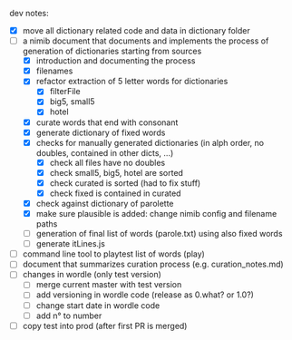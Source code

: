dev notes:

- [x] move all dictionary related code and data in dictionary folder
- [ ] a nimib document that documents and implements the process of generation of dictionaries starting from sources
  - [x] introduction and documenting the process
  - [x] filenames
  - [x] refactor extraction of 5 letter words for dictionaries
    - [x] filterFile
    - [x] big5, small5
    - [x] hotel
  - [x] curate words that end with consonant
  - [x] generate dictionary of fixed words
  - [x] checks for manually generated dictionaries (in alph order, no doubles, contained in other dicts, ...)
    - [x] check all files have no doubles
    - [x] check small5, big5, hotel are sorted
    - [x] check curated is sorted (had to fix stuff)
    - [x] check fixed is contained in curated
  - [x] check against dictionary of parolette
  - [x] make sure plausible is added: change nimib config and filename paths
  - [ ] generation of final list of words (parole.txt) using also fixed words
  - [ ] generate itLines.js
- [ ] command line tool to playtest list of words (play)
- [ ] document that summarizes curation process (e.g. curation_notes.md)
- [ ] changes in wordle (only test version)
  - [ ] merge current master with test version
  - [ ] add versioning in wordle code (release as 0.what? or 1.0?)
  - [ ] change start date in wordle code
  - [ ] add n° to number
- [ ] copy test into prod (after first PR is merged)